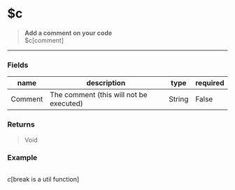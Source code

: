 # **$c**
> **Add a comment on your code** <br/>
> $c[comment]
- - -

### Fields
| name | description | type | required |
|------|-------------|------|----------|
| Comment | The comment (this  will not be executed) | String | False |

### Returns
> Void

### Example
> ```php
$c[$break is a util function]
```
